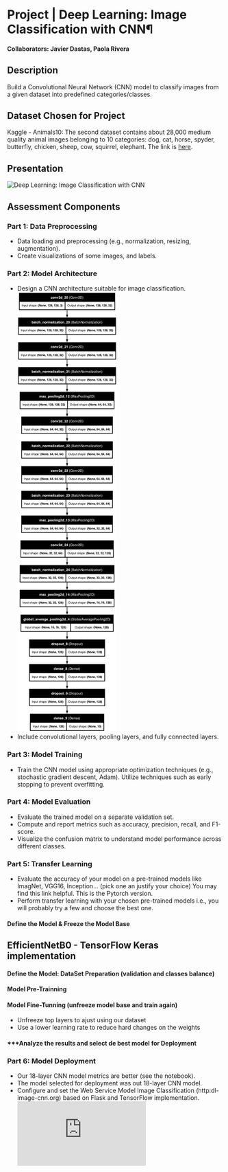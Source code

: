 # Project | Deep Learning: Image Classification with CNN¶
#### Collaborators: Javier Dastas, Paola Rivera

## Description
Build a Convolutional Neural Network (CNN) model to classify images from a given dataset into predefined categories/classes.

## Dataset Chosen for Project
Kaggle - Animals10: The second dataset contains about 28,000 medium quality animal images belonging to 10 categories: dog, cat, horse, spyder, butterfly, chicken, sheep, cow, squirrel, elephant. The link is [here](https://www.kaggle.com/datasets/alessiocorrado99/animals10/data).

## Presentation
![Deep Learning: Image Classification with CNN](https://www.kaggle.com/datasets/alessiocorrado99/animals10/data)

## Assessment Components

### **Part 1: Data Preprocessing**
   - Data loading and preprocessing (e.g., normalization, resizing, augmentation).
   - Create visualizations of some images, and labels.

### **Part 2: Model Architecture**
   - Design a CNN architecture suitable for image classification.
     ![18-layer CNN Model Architecture](https://github.com/javierdastas/project-deep-learning-image-classification-with-cnn/blob/main/my-cnn-model.png)
   - Include convolutional layers, pooling layers, and fully connected layers.

### **Part 3: Model Training**

- Train the CNN model using appropriate optimization techniques (e.g., stochastic gradient descent, Adam). Utilize techniques such as early stopping to prevent overfitting.

### **Part 4: Model Evaluation**
- Evaluate the trained model on a separate validation set.
- Compute and report metrics such as accuracy, precision, recall, and F1-score.
- Visualize the confusion matrix to understand model performance across different classes.

### **Part 5: Transfer Learning**
- Evaluate the accuracy of your model on a pre-trained models like ImagNet, VGG16, Inception... (pick one an justify your choice)
You may find this link helpful.
This is the Pytorch version.
- Perform transfer learning with your chosen pre-trained models i.e., you will probably try a few and choose the best one.

#### **Define the Model & Freeze the Model Base**

## EfficientNetB0 - TensorFlow Keras implementation

#### **Define the Model: DataSet Preparation (validation and classes balance)**

#### **Model Pre-Trainning**

#### **Model Fine-Tunning (unfreeze model base and train again)**
- Unfreeze top layers to ajust using our dataset
- Use a lower learning rate to reduce hard changes on the weights

#### ***Analyze the results and select de best model for Deployment

### **Part 6: Model Deployment**
- Our 18-layer CNN model metrics are better (see the notebook).
- The model selected for deployment was out 18-layer CNN model.
- Configure and set the Web Service Model Image Classification (http:dl-image-cnn.org) based on Flask and TensorFlow implementation.
      ![Image Classification Using 18-layer Convolutional Neural Networks](http:dl-image-cnn.org)
